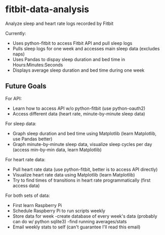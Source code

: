 # fitbit-data-analysis
Analyze sleep and heart rate logs recorded by Fitbit

Currently:
- Uses python-fitbit to access Fitbit API and pull sleep logs
- Pulls sleep logs for one week and accesses main sleep data (excludes naps)
- Uses Pandas to dispay sleep duration and bed time in Hours:Minutes:Seconds
- Displays average sleep duration and bed time during one week

## Future Goals

For API:
- Learn how to access API w/o python-fitbit (use python-oauth2)
- Access different data (heart rate, minute-by-minute sleep data)

For sleep data:
- Graph sleep duration and bed time using Matplotlib (learn Matplotlib, use Pandas better)
- Graph minute-by-minute sleep data, visualize sleep cycles per day (access min-by-min data, learn Matplotlib)

For heart rate data:
- Pull heart rate data (use python-fitbit, better is to access API directly)
- Visualize heart rate data using Matplotlib (learn Matplotlib)
- Try to find times of transitions in heart rate programmatically (first access data)

For both sets of data:
- First learn Raspberry Pi
- Schedule Raspberry Pi to run scripts weekly
- Store data for week
   -create database of every week's data (probably can do w/ python sqlite3)
   -find running averages/stats
- Email weekly stats to self (can't guarantee I'll read this email)

